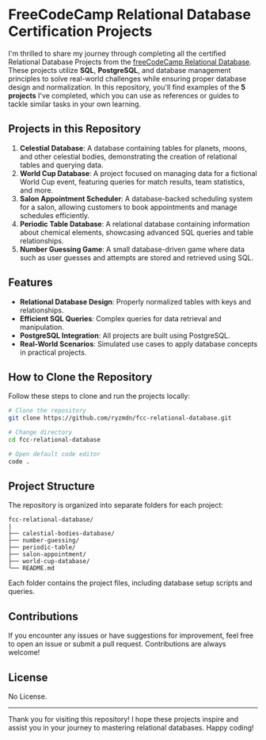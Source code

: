 # FreeCodeCamp Relational Database Certification Projects

I'm thrilled to share my journey through completing all the certified Relational Database Projects from the [freeCodeCamp Relational Database](https://www.freecodecamp.org/learn/2022/relational-database/). These projects utilize **SQL**, **PostgreSQL**, and database management principles to solve real-world challenges while ensuring proper database design and normalization. In this repository, you'll find examples of the **5 projects** I've completed, which you can use as references or guides to tackle similar tasks in your own learning.

## Projects in this Repository

1. **Celestial Database**: A database containing tables for planets, moons, and other celestial bodies, demonstrating the creation of relational tables and querying data.
2. **World Cup Database**: A project focused on managing data for a fictional World Cup event, featuring queries for match results, team statistics, and more.
3. **Salon Appointment Scheduler**: A database-backed scheduling system for a salon, allowing customers to book appointments and manage schedules efficiently.
4. **Periodic Table Database**: A relational database containing information about chemical elements, showcasing advanced SQL queries and table relationships.
5. **Number Guessing Game**: A small database-driven game where data such as user guesses and attempts are stored and retrieved using SQL.

## Features

- **Relational Database Design**: Properly normalized tables with keys and relationships.
- **Efficient SQL Queries**: Complex queries for data retrieval and manipulation.
- **PostgreSQL Integration**: All projects are built using PostgreSQL.
- **Real-World Scenarios**: Simulated use cases to apply database concepts in practical projects.

## How to Clone the Repository

Follow these steps to clone and run the projects locally:

```bash
# Clone the repository
git clone https://github.com/ryzmdn/fcc-relational-database.git

# Change directory
cd fcc-relational-database

# Open default code editor
code .
```

## Project Structure

The repository is organized into separate folders for each project:

```plaintext
fcc-relational-database/
|
├── calestial-bodies-database/
├── number-guessing/
├── periodic-table/
├── salon-appointment/
├── world-cup-database/
└── README.md
```

Each folder contains the project files, including database setup scripts and queries.

## Contributions

If you encounter any issues or have suggestions for improvement, feel free to open an issue or submit a pull request. Contributions are always welcome!

## License

No License.

---

Thank you for visiting this repository! I hope these projects inspire and assist you in your journey to mastering relational databases. Happy coding!
